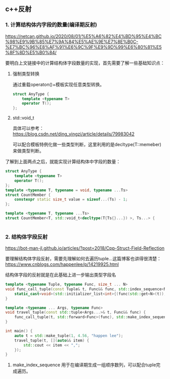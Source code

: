 ## c++反射

### 1. 计算结构体内字段的数量(编译期反射)
https://netcan.github.io/2020/08/01/%E5%A6%82%E4%BD%95%E4%BC%98%E9%9B%85%E7%9A%84%E5%AE%9E%E7%8E%B0C-%E7%BC%96%E8%AF%91%E6%9C%9F%E9%9D%99%E6%80%81%E5%8F%8D%E5%B0%84/

要明白上文链接中的计算结构体字段数量的实现，首先需要了解一些基础知识点：

1. 强制类型转换

    通过重载operaton()+模板实现任意类型转换。
    ```C++
    struct AnyType {
        template <typename T>
        operator T();
    };
    ```

2. std::void_t

    具体可以参考：https://blog.csdn.net/ding_yingzi/article/details/79983042

    可以配合模板特例化做一些类型判断，这里利用的是decltype(T::memeber)来做类型判断。

了解到上面两点之后，就能实现计算结构体中字段的数量：
```C++
struct AnyType {
    template <typename T>
    operator T();
};
template <typename T, typename = void, typename ...Ts>
struct CountMember {
    constexpr static size_t value = sizeof...(Ts) - 1;
};

template <typename T, typename ...Ts>
struct CountMember<T, std::void_t<decltype(T{Ts{}...}) >, Ts...> {
    
```

### 2. 结构体字段反射
https://bot-man-jl.github.io/articles/?post=2018/Cpp-Struct-Field-Reflection

要理解结构体字段反射，需要先理解如何去遍历tuple...这篇博客也讲得很清楚：https://www.cnblogs.com/happenlee/p/14219925.html

结构体字段的反射就是在此基础上进一步输出类型字段名
```c++
template <typename Tuple, typename Func, size_t ... N>
void func_call_tuple(const Tuple& t, Func&& func, std::index_sequence<N...>) {
    static_cast<void>(std::initializer_list<int>{(func(std::get<N>(t)), 0)...});
}

template <typename ... Args, typename Func>
void travel_tuple(const std::tuple<Args...>& t, Func&& func) {
    func_call_tuple(t, std::forward<Func>(func), std::make_index_sequence<sizeof...(Args)>{});
}

int main() {
    auto t = std::make_tuple(1, 4.56, "happen lee");
    travel_tuple(t, [](auto&& item) {
        std::cout << item << ",";
    });
}
```
1. make_index_sequence
    用于在编译期生成一组顺序数列，可以配合tuple完成遍历。